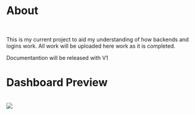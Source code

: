 <h1>About</h1>
<br/>
<p>This is my current project to aid my understanding of how backends and logins work. All work will be uploaded here work as it is completed.</p>
<p>Documentantion will be released with V1</p>

<h1>
 Dashboard Preview
 </h1>
  <br/>
<img src="https://github-production-user-asset-6210df.s3.amazonaws.com/78417457/371784138-c0703f72-8a61-48ac-9c5d-d29c082da736.png?X-Amz-Algorithm=AWS4-HMAC-SHA256&X-Amz-Credential=AKIAVCODYLSA53PQK4ZA%2F20240928%2Fus-east-1%2Fs3%2Faws4_request&X-Amz-Date=20240928T183841Z&X-Amz-Expires=300&X-Amz-Signature=79b4bfb3d1be13b3e9d0c7b0b3b6453224de9d15550603a4b525c73212f6260b&X-Amz-SignedHeaders=host"> </img>

